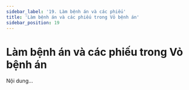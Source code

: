 ```yaml
---
sidebar_label: '19. Làm bệnh án và các phiếu'
title: 'Làm bệnh án và các phiếu trong Vỏ bệnh án'
sidebar_position: 19
---
```

# Làm bệnh án và các phiếu trong Vỏ bệnh án
Nội dung...